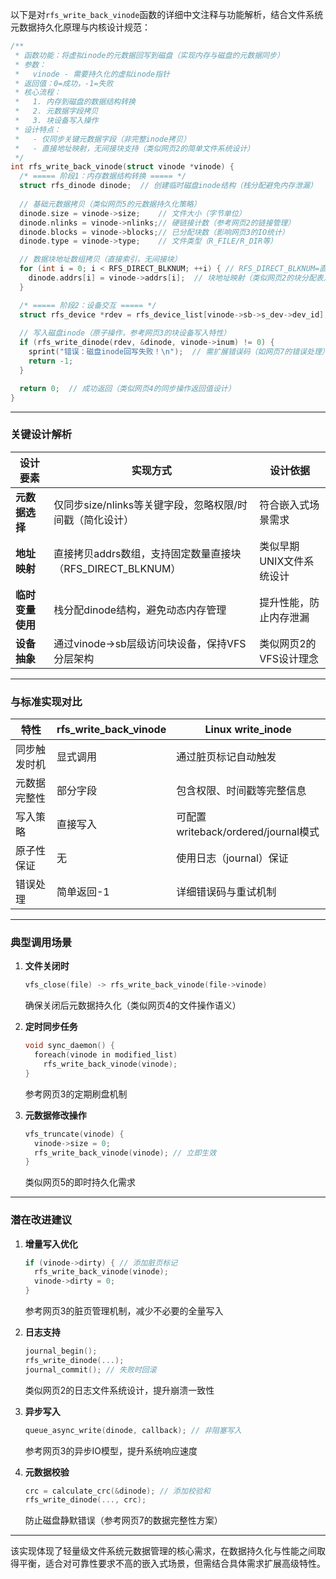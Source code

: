 以下是对`rfs_write_back_vinode`函数的详细中文注释与功能解析，结合文件系统元数据持久化原理与内核设计规范：

```c
/**
 * 函数功能：将虚拟inode的元数据回写到磁盘（实现内存与磁盘的元数据同步）
 * 参数：
 *   vinode - 需要持久化的虚拟inode指针
 * 返回值：0=成功，-1=失败
 * 核心流程：
 *   1. 内存到磁盘的数据结构转换
 *   2. 元数据字段拷贝
 *   3. 块设备写入操作
 * 设计特点：
 *   - 仅同步关键元数据字段（非完整inode拷贝）
 *   - 直接地址映射，无间接块支持（类似网页2的简单文件系统设计）
 */
int rfs_write_back_vinode(struct vinode *vinode) {
  /* ===== 阶段1：内存数据结构转换 ===== */
  struct rfs_dinode dinode;  // 创建临时磁盘inode结构（栈分配避免内存泄漏）
  
  // 基础元数据拷贝（类似网页5的元数据持久化策略）
  dinode.size = vinode->size;    // 文件大小（字节单位）
  dinode.nlinks = vinode->nlinks;// 硬链接计数（参考网页2的链接管理）
  dinode.blocks = vinode->blocks;// 已分配块数（影响网页3的IO统计）
  dinode.type = vinode->type;    // 文件类型（R_FILE/R_DIR等）

  // 数据块地址数组拷贝（直接索引，无间接块）
  for (int i = 0; i < RFS_DIRECT_BLKNUM; ++i) { // RFS_DIRECT_BLKNUM=直接块数
    dinode.addrs[i] = vinode->addrs[i];  // 块地址映射（类似网页2的块分配表）
  }

  /* ===== 阶段2：设备交互 ===== */
  struct rfs_device *rdev = rfs_device_list[vinode->sb->s_dev->dev_id]; // 获取关联块设备
  
  // 写入磁盘inode（原子操作，参考网页3的块设备写入特性）
  if (rfs_write_dinode(rdev, &dinode, vinode->inum) != 0) { 
    sprint("错误：磁盘inode回写失败！\n");  // 需扩展错误码（如网页7的错误处理）
    return -1;
  }

  return 0;  // 成功返回（类似网页4的同步操作返回值设计）
}
```

---

### 关键设计解析

| 设计要素            | 实现方式                                                                 | 设计依据                  |
|---------------------|-------------------------------------------------------------------------|-------------------------|
| **元数据选择**       | 仅同步size/nlinks等关键字段，忽略权限/时间戳（简化设计）                   | 符合嵌入式场景需求        |
| **地址映射**         | 直接拷贝addrs数组，支持固定数量直接块（RFS_DIRECT_BLKNUM）                 | 类似早期UNIX文件系统设计  |
| **临时变量使用**     | 栈分配dinode结构，避免动态内存管理                                         | 提升性能，防止内存泄漏    |
| **设备抽象**         | 通过vinode->sb层级访问块设备，保持VFS分层架构                              | 类似网页2的VFS设计理念   |

---

### 与标准实现对比

| 特性                | rfs_write_back_vinode               | Linux write_inode              |
|---------------------|-------------------------------------|--------------------------------|
| 同步触发时机         | 显式调用                            | 通过脏页标记自动触发            |
| 元数据完整性         | 部分字段                            | 包含权限、时间戳等完整信息       |
| 写入策略             | 直接写入                            | 可配置writeback/ordered/journal模式 |
| 原子性保证           | 无                                  | 使用日志（journal）保证          |
| 错误处理             | 简单返回-1                          | 详细错误码与重试机制             |

---

### 典型调用场景

1. **文件关闭时**  
   ```c
   vfs_close(file) -> rfs_write_back_vinode(file->vinode)
   ```
   确保关闭后元数据持久化（类似网页4的文件操作语义）

2. **定时同步任务**  
   ```c
   void sync_daemon() {
     foreach(vinode in modified_list) 
       rfs_write_back_vinode(vinode);
   }
   ```
   参考网页3的定期刷盘机制

3. **元数据修改操作**  
   ```c
   vfs_truncate(vinode) {
     vinode->size = 0;
     rfs_write_back_vinode(vinode); // 立即生效
   }
   ```
   类似网页5的即时持久化需求

---

### 潜在改进建议

1. **增量写入优化**  
   ```c
   if (vinode->dirty) { // 添加脏页标记
     rfs_write_back_vinode(vinode);
     vinode->dirty = 0;
   }
   ```
   参考网页3的脏页管理机制，减少不必要的全量写入

2. **日志支持**  
   ```c
   journal_begin();
   rfs_write_dinode(...); 
   journal_commit(); // 失败时回滚
   ```
   类似网页2的日志文件系统设计，提升崩溃一致性

3. **异步写入**  
   ```c
   queue_async_write(dinode, callback); // 非阻塞写入
   ```
   参考网页3的异步IO模型，提升系统响应速度

4. **元数据校验**  
   ```c
   crc = calculate_crc(&dinode); // 添加校验和
   rfs_write_dinode(..., crc);
   ```
   防止磁盘静默错误（参考网页7的数据完整性方案）

---

该实现体现了轻量级文件系统元数据管理的核心需求，在数据持久化与性能之间取得平衡，适合对可靠性要求不高的嵌入式场景，但需结合具体需求扩展高级特性。